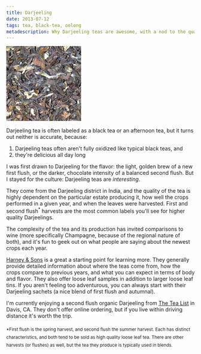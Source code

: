 ```yaml
---
title: Darjeeling
date: 2013-07-12
tags: tea, black-tea, oolong
metadescription: Why Darjeeling teas are awesome, with a nod to the quality varieties sold by the Tea List in Davis, CA and Harney & Sons.
---
```


![](/images/darjeeling.jpg "Tea List - Darjeeling 2nd Flush")

Darjeeling tea is often labeled as a black tea or an afternoon tea, but it turns
out neither is accurate, because:

1. Darjeeling teas often aren't fully oxidized like typical black teas, and
2. they're delicious all day long

I was first drawn to Darjeeling for the flavor: the light, golden brew of a new
first flush, or the darker, chocolate intensity of a balanced second flush. But
I stayed for the culture:  Darjeeling teas are *interesting*.

They come from the Darjeeling district in India, and the quality of the tea is
highly dependent on the particular estate producing it, how well the crops
performed in a given year, and when the leaves were harvested. First and second
flush<sup>*</sup> harvests are the most common labels you'll see for higher
quality Darjeelings.

The complexity of the tea and its production has invited comparisons to wine
(more specifically Champagne, because of the regional nature of both), and it's
fun to geek out on what people are saying about the newest crops each year.

[Harney & Sons](http://www.harney.com/) is a great a starting point for learning
more. They generally provide detailed information about where the teas come
from, how the crops compare to previous years, and what you can expect in terms
of body and flavor. They also offer loose leaf samples in addition to larger
loose leaf tins. If you aren't feeling too adventurous, you can always start
with their Darjeeling sachets (a nice blend of first flush and autumnal).

I'm currently enjoying a second flush organic Darjeeling from [The Tea List](
http://tea-list.com/) in Davis, CA. They don't offer online ordering, but if
you live within driving distance it's worth the trip.

<sub>*First flush is the spring harvest, and second flush the summer harvest.
Each has distinct characteristics, and both tend to be sold as high quality
loose leaf tea. There are other harvests (or flushes) as well, but the tea
they produce is typically used in blends.</sub>
